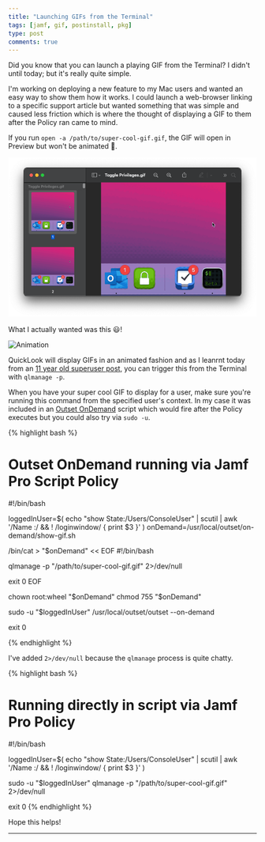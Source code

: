 ```yaml
---
title: "Launching GIFs from the Terminal"
tags: [jamf, gif, postinstall, pkg]
type: post
comments: true
---
```


Did you know that you can launch a playing GIF from the Terminal? I didn't until today; but it's really quite simple.

I'm working on deploying a new feature to my Mac users and wanted an easy way to show them how it works. I could launch a web-browser linking to a specific support article but wanted something that was simple and caused less friction which is where the thought of displaying a GIF to them after the Policy ran came to mind. 

If you run `open -a /path/to/super-cool-gif.gif`, the GIF will open in Preview but won't be animated 🙁.

![Preview](/images/terminal_gifs/terminal_gif_1.png)

What I actually wanted was this 😃!

![Animation](/images/terminal_gifs/terminal_gif_2.png)

QuickLook will display GIFs in an animated fashion and as I leanrnt today from an [11 year old superuser post][1], you can trigger this from the Terminal with `qlmanage -p`.

When you have your super cool GIF to display for a user, make sure you're running this command from the specified user's context. In my case it was included in an [Outset OnDemand][2] script which would fire after the Policy executes but you could also try via `sudo -u`.

{% highlight bash %}
# Outset OnDemand running via Jamf Pro Script Policy

#!/bin/bash

loggedInUser=$( echo "show State:/Users/ConsoleUser" | scutil | awk '/Name :/ && ! /loginwindow/ { print $3 }' )
onDemand=/usr/local/outset/on-demand/show-gif.sh

/bin/cat > "$onDemand" << EOF
#!/bin/bash

qlmanage -p "/path/to/super-cool-gif.gif" 2>/dev/null

exit 0
EOF

chown root:wheel "$onDemand"
chmod 755 "$onDemand"

sudo -u "$loggedInUser" /usr/local/outset/outset --on-demand

exit 0

{% endhighlight %}

I've added `2>/dev/null` because the `qlmanage` process is quite chatty.

{% highlight bash %}
# Running directly in script via Jamf Pro Policy
#!/bin/bash

loggedInUser=$( echo "show State:/Users/ConsoleUser" | scutil | awk '/Name :/ && ! /loginwindow/ { print $3 }' )

sudo -u "$loggedInUser" qlmanage -p "/path/to/super-cool-gif.gif" 2>/dev/null

exit 0
{% endhighlight %}

Hope this helps!

---

[1]:    https://superuser.com/questions/93383/open-file-with-quick-look-from-command-shell
[2]:    https://github.com/chilcote/outset/wiki/OnDemand
